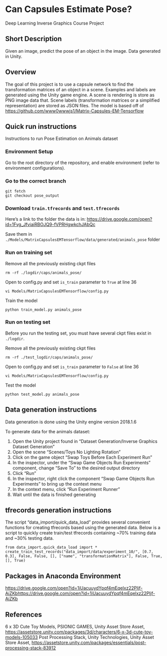 # Can Capsules Estimate Pose?

Deep Learning Inverse Graphics Course Project


## Short Description

Given an image, predict the pose of an object in the image. Data generated in Unity.

## Overview

The goal of this project is to use a capsule network to find the transformation matrices of an object in a scene. Examples and labels are generated using the Unity game engine. A scene is rendering is store as PNG image data that. Scene labels (transformation matrices or a simplified representation) are stored as JSON files. 
    The model is based off of https://github.com/www0wwwjs1/Matrix-Capsules-EM-Tensorflow 


## Quick run instructions

Instructions to run Pose Estimation on Animals dataset

### Environment Setup

Go to the root directory of the repository, and enable environment (refer to environment configurations).

### Go to the correct branch

```
git fetch
git checkout pose_output
```

### Download ```train.tfrecords``` and ```test.tfrecords```
Here’s a link to the folder the data is in: https://drive.google.com/open?id=1Fvg_JfviaiRBOJQ9-fVPRHgwkchJAbQc

Save them in ```./Models/MatrixCapsulesEMTensorflow/data/generated/animals_pose``` folder


### Run on training set

Remove all the previously existing ckpt files
```
rm -rf ./logdir/caps/animals_pose/
```
Open to config.py and set ```is_train``` parameter to ```True``` at line 36
```
vi Models/MatrixCapsulesEMTensorflow/config.py
```
Train the model
```
python train_model.py animals_pose
```

### Run on testing set

Before you run the testing set, you must have several ckpt files exist in ```./logdir```.

Remove all the previously existing ckpt files
```
rm -rf ./test_logdir/caps/animals_pose/
```
Open to config.py and set ```is_train``` parameter to ```False``` at line 36
```
vi Models/MatrixCapsulesEMTensorflow/config.py
```
Test the model
```
python test_model.py animals_pose
```

## Data generation instructions

Data generation is done using the Unity engine version 2018.1.6

To generate data for the animals dataset:
1. Open the Unity project found in “Dataset Generation/Inverse Graphics Dataset Generation”
2. Open the scene “Scenes/Toys No Lighting Rotation”
3. Click on the game object “Swap Toys Before Each Experiment Run”
4. In the inspector, under the “Swap Game Objects Run Experiments” component, change “Save To” to the desired output directory 
5. Click “Run”
6. In the inspector, right click the component “Swap Game Objects Run Experiments” to bring up the context menu
7. In the context menu, click “Run Experiment Runner”
8. Wait until the data is finished generating

## tfrecords generation instructions

The script “data_import/quick_data_load” provides several convenient functions for creating tfrecords based using the generated data. Below is a script to quickly create train/test tfrecords containing ~70% training data and ~30% testing data.

```
from data_import.quick_data_load import *
create_train_test_records("data_import/data/experiment_10/", [0.7, 0.3], False, False, [], ["name", "transformationMatrix"], False, True, [], True)
```
## Packages in Anaconda Environment

https://drive.google.com/open?id=1iUacuuydYpqf4mEqelxz22PIjf-AiZKbhttps://drive.google.com/open?id=1iUacuuydYpqf4mEqelxz22PIjf-AiZKb

## References

6 x 3D Cute Toy Models, PSIONIC GAMES, Unity Asset Store Asset, https://assetstore.unity.com/packages/3d/characters/6-x-3d-cute-toy-models-105033 Post Processing Stack, Unity Technologies, Unity Asset Store Asset, https://assetstore.unity.com/packages/essentials/post-processing-stack-83912

